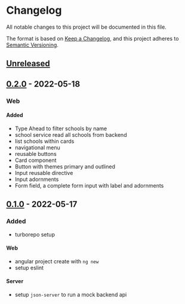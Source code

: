 # Changelog

All notable changes to this project will be documented in this file.

The format is based on [Keep a Changelog](https://keepachangelog.com/en/1.0.0/),
and this project adheres to [Semantic Versioning](https://semver.org/spec/v2.0.0.html).

## [Unreleased]

## [0.2.0] - 2022-05-18

### Web

#### Added

- Type Ahead to filter schools by name
- school service read all schools from backend
- list schools within cards
- navigational menu
- reusable buttons
- Card component
- Button with themes primary and outlined
- Input reusable directive
- Input adornments
- Form field, a complete form input with label and adornments

## [0.1.0] - 2022-05-17

### Added

- turborepo setup

#### Web

- angular project create with `ng new`
- setup eslint

#### Server

- setup `json-server` to run a mock backend api

[unreleased]: https://github.com/pherval/desafio-medgroup/compare/v0.2.0...HEAD
[0.2.0]: https://github.com/pherval/desafio-medgroup/compare/v0.1.0...v0.2.0
[0.1.0]: https://github.com/pherval/desafio-medgroup/releases/tag/v0.1.0
